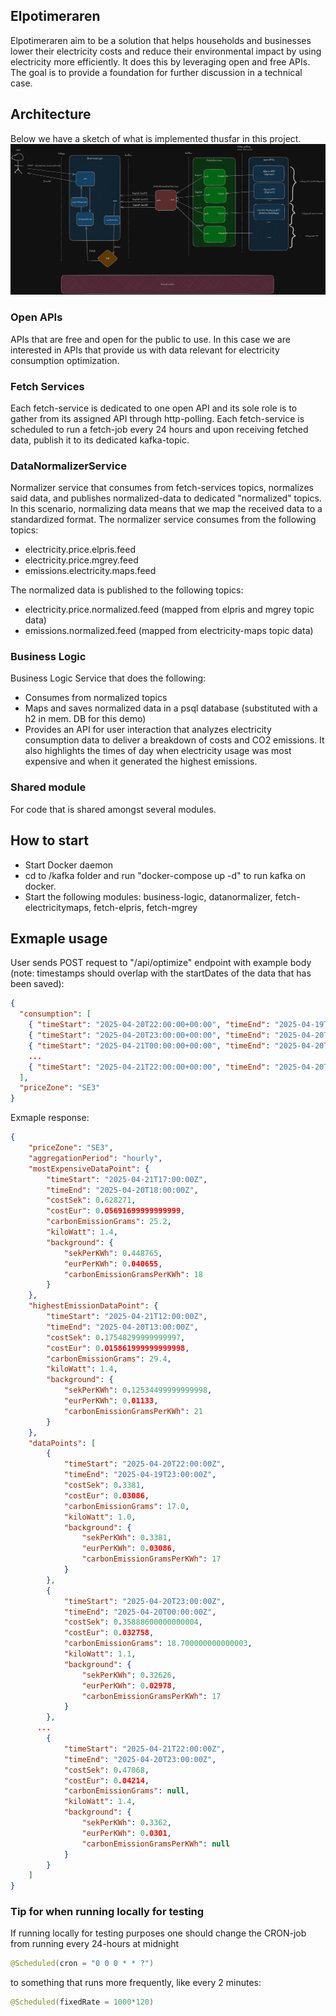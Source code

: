 ## Elpotimeraren

Elpotimeraren aim to be a solution that helps households and businesses lower their electricity costs and reduce their environmental impact by using electricity more efficiently. It does this by leveraging open and free APIs. The goal is to provide a foundation for further discussion in a technical case.

## Architecture
Below we have a sketch of what is implemented thusfar in this project.
![Abstract architecture sketch of implementation](img_1.png)

### Open APIs
APIs that are free and open for the public to use. In this case we are interested in APIs that provide us with data relevant for electricity consumption optimization.

### Fetch Services
Each fetch-service is dedicated to one open API and its sole role is to gather from its assigned API through http-polling. Each fetch-service is scheduled to run a fetch-job every 24 hours and upon receiving fetched data, publish it to its dedicated kafka-topic.

### DataNormalizerService
Normalizer service that consumes from fetch-services topics, normalizes said data, and publishes normalized-data to dedicated "normalized" topics.
In this scenario, normalizing data means that we map the received data to a standardized format. The normalizer service consumes from the following topics:
- electricity.price.elpris.feed
- electricity.price.mgrey.feed
- emissions.electricity.maps.feed

The normalized data is published to the following topics:
- electricity.price.normalized.feed (mapped from elpris and mgrey topic data)
- emissions.normalized.feed (mapped from electricity-maps topic data)

### Business Logic
Business Logic Service that does the following: 
- Consumes from normalized topics
- Maps and saves normalized data in a psql database (substituted with a h2 in mem. DB for this demo)
- Provides an API for user interaction that analyzes electricity consumption data to deliver a breakdown of costs and CO2 emissions. It also highlights the times of day when electricity usage was most expensive and when it generated the highest emissions.

### Shared module
For code that is shared amongst several modules.

## How to start
- Start Docker daemon 
- cd to /kafka folder and run "docker-compose up -d" to run kafka on docker.
- Start the following modules: business-logic, datanormalizer, fetch-electricitymaps, fetch-elpris, fetch-mgrey

## Exmaple usage
User sends POST request to "/api/optimize" endpoint with example body (note: timestamps should overlap with the startDates of the data that has been saved):

```json
{
  "consumption": [
    { "timeStart": "2025-04-20T22:00:00+00:00", "timeEnd": "2025-04-19T23:00:00+00:00", "kiloWatt": 1.0 },
    { "timeStart": "2025-04-20T23:00:00+00:00", "timeEnd": "2025-04-20T00:00:00+00:00", "kiloWatt": 1.1 },
    { "timeStart": "2025-04-21T00:00:00+00:00", "timeEnd": "2025-04-20T01:00:00+00:00", "kiloWatt": 1.2 },    
    ...
    { "timeStart": "2025-04-21T22:00:00+00:00", "timeEnd": "2025-04-20T23:00:00+00:00", "kiloWatt": 1.4 }
  ],
  "priceZone": "SE3"
}
```

Exmaple response:
```json
{
    "priceZone": "SE3",
    "aggregationPeriod": "hourly",
    "mostExpensiveDataPoint": {
        "timeStart": "2025-04-21T17:00:00Z",
        "timeEnd": "2025-04-20T18:00:00Z",
        "costSek": 0.628271,
        "costEur": 0.05691699999999999,
        "carbonEmissionGrams": 25.2,
        "kiloWatt": 1.4,
        "background": {
            "sekPerKWh": 0.448765,
            "eurPerKWh": 0.040655,
            "carbonEmissionGramsPerKWh": 18
        }
    },
    "highestEmissionDataPoint": {
        "timeStart": "2025-04-21T12:00:00Z",
        "timeEnd": "2025-04-20T13:00:00Z",
        "costSek": 0.17548299999999997,
        "costEur": 0.015861999999999998,
        "carbonEmissionGrams": 29.4,
        "kiloWatt": 1.4,
        "background": {
            "sekPerKWh": 0.12534499999999998,
            "eurPerKWh": 0.01133,
            "carbonEmissionGramsPerKWh": 21
        }
    },
    "dataPoints": [
        {
            "timeStart": "2025-04-20T22:00:00Z",
            "timeEnd": "2025-04-19T23:00:00Z",
            "costSek": 0.3381,
            "costEur": 0.03086,
            "carbonEmissionGrams": 17.0,
            "kiloWatt": 1.0,
            "background": {
                "sekPerKWh": 0.3381,
                "eurPerKWh": 0.03086,
                "carbonEmissionGramsPerKWh": 17
            }
        },
        {
            "timeStart": "2025-04-20T23:00:00Z",
            "timeEnd": "2025-04-20T00:00:00Z",
            "costSek": 0.35888600000000004,
            "costEur": 0.032758,
            "carbonEmissionGrams": 18.700000000000003,
            "kiloWatt": 1.1,
            "background": {
                "sekPerKWh": 0.32626,
                "eurPerKWh": 0.02978,
                "carbonEmissionGramsPerKWh": 17
            }
        },
      ...
        {
            "timeStart": "2025-04-21T22:00:00Z",
            "timeEnd": "2025-04-20T23:00:00Z",
            "costSek": 0.47068,
            "costEur": 0.04214,
            "carbonEmissionGrams": null,
            "kiloWatt": 1.4,
            "background": {
                "sekPerKWh": 0.3362,
                "eurPerKWh": 0.0301,
                "carbonEmissionGramsPerKWh": null
            }
        }
    ]
}
```

### Tip for when running locally for testing
If running locally for testing purposes one should change the CRON-job from running every 24-hours at midnight
```java
@Scheduled(cron = "0 0 0 * * ?")
```
to something that runs more frequently, like every 2 minutes:

```java
@Scheduled(fixedRate = 1000*120)
```